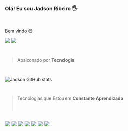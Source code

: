 ### Olá! Eu sou Jadson Ribeiro 🖐️
<br> 
<p>Bem vindo 😊</p>

[![](https://img.shields.io/badge/LinkedIn-0077B5?style=for-the-badge&logo=linkedin&logoColor=white)](https://www.linkedin.com/in/jadson-ribeiro-76bab917b/)
[![](https://img.shields.io/badge/Instagram-E4405F?style=for-the-badge&logo=instagram&logoColor=white)](https://www.instagram.com/jadsonpublim/)

<br>


> <p>Apaixonado por <strong>Tecnologia</strong></p>

<br>
  

![Jadson GitHub stats](https://github-readme-stats.vercel.app/api?username=Jadsonrsl&show_icons=true&theme=dracula)

<br>

> <p>Tecnologias que Estou em <strong>Constante Aprendizado<strong></p><br>

![](https://img.shields.io/badge/HTML5-E34F26?style=for-the-badge&logo=html5&logoColor=white)
![](https://img.shields.io/badge/CSS3-1572B6?style=for-the-badge&logo=css3&logoColor=white)
![](https://img.shields.io/badge/JavaScript-F7DF1E?style=for-the-badge&logo=javascript&logoColor=black)
![](https://img.shields.io/badge/Python-3776AB?style=for-the-badge&logo=python&logoColor=white)
![](https://img.shields.io/badge/Django-092E20?style=for-the-badge&logo=django&logoColor=white)
![](https://img.shields.io/badge/PostgreSQL-316192?style=for-the-badge&logo=postgresql&logoColor=white)
![](https://img.shields.io/badge/MySQL-00000F?style=for-the-badge&logo=mysql&logoColor=white)
---


